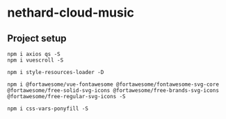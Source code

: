 # nethard-cloud-music

## Project setup

```shell
npm i axios qs -S
npm i vuescroll -S

npm i style-resources-loader -D

npm i @fortawesome/vue-fontawesome @fortawesome/fontawesome-svg-core @fortawesome/free-solid-svg-icons @fortawesome/free-brands-svg-icons @fortawesome/free-regular-svg-icons -S

npm i css-vars-ponyfill -S
```
